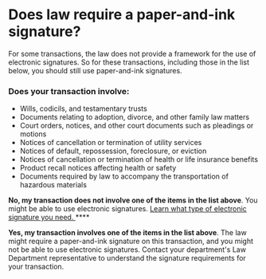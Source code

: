 # Does law require a paper-and-ink signature?

For some transactions, the law does not provide a framework for the use of electronic signatures. So for these transactions, including those in the list below, you should still use paper-and-ink signatures.

### Does your transaction involve:

* Wills, codicils, and testamentary trusts 
* Documents relating to adoption, divorce, and other family law matters 
* Court orders, notices, and other court documents such as pleadings or motions 
* Notices of cancellation or termination of utility services 
* Notices of default, repossession, foreclosure, or eviction 
* Notices of cancellation or termination of health or life insurance benefits 
* Product recall notices affecting health or safety 
* Documents required by law to accompany the transportation of hazardous materials 

**No, my transaction does not involve one of the items in the list above**. You might be able to use electronic signatures. [Learn what type of electronic signature you need. ](which-type-of-electronic-signature-do-you-need.md)\*\*\*\*

**Yes, my transaction involves one of the items in the list above**. The law might require a paper-and-ink signature on this transaction, and you might not be able to use electronic signatures. Contact your department's Law Department representative to understand the signature requirements for your transaction.

